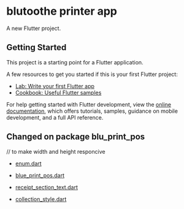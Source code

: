 # blutoothe printer app

A new Flutter project.

## Getting Started

This project is a starting point for a Flutter application.

A few resources to get you started if this is your first Flutter project:

- [Lab: Write your first Flutter app](https://docs.flutter.dev/get-started/codelab)
- [Cookbook: Useful Flutter samples](https://docs.flutter.dev/cookbook)

For help getting started with Flutter development, view the
[online documentation](https://docs.flutter.dev/), which offers tutorials,
samples, guidance on mobile development, and a full API reference.

## Changed on package blu_print_pos
  // to make width and height responcive
- [enum.dart](https://github.com/abdalmuneim/bluetooth_print/files/11179627/enum.txt)
  
- [blue_print_pos.dart](https://github.com/abdalmuneim/bluetooth_print/files/11179636/blue_print_pos.txt)
- [receipt_section_text.dart](https://github.com/abdalmuneim/bluetooth_print/files/11179639/receipt_section_text.txt)
- [collection_style.dart](https://github.com/abdalmuneim/bluetooth_print/files/11179647/collection_style.txt)
